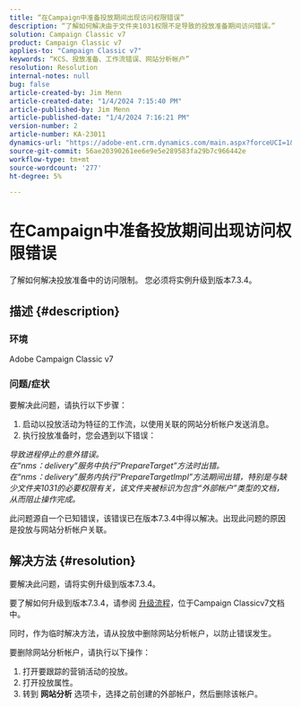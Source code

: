 ```yaml
---
title: “在Campaign中准备投放期间出现访问权限错误”
description: “了解如何解决由于文件夹1031权限不足导致的投放准备期间访问错误。”
solution: Campaign Classic v7
product: Campaign Classic v7
applies-to: "Campaign Classic v7"
keywords: “KCS、投放准备、工作流错误、网站分析帐户”
resolution: Resolution
internal-notes: null
bug: false
article-created-by: Jim Menn
article-created-date: "1/4/2024 7:15:40 PM"
article-published-by: Jim Menn
article-published-date: "1/4/2024 7:16:21 PM"
version-number: 2
article-number: KA-23011
dynamics-url: "https://adobe-ent.crm.dynamics.com/main.aspx?forceUCI=1&pagetype=entityrecord&etn=knowledgearticle&id=280c24a5-35ab-ee11-be37-6045bd006268"
source-git-commit: 56ae20390261ee6e9e5e289583fa29b7c966442e
workflow-type: tm+mt
source-wordcount: '277'
ht-degree: 5%

---
```


# 在Campaign中准备投放期间出现访问权限错误


了解如何解决投放准备中的访问限制。 您必须将实例升级到版本7.3.4。

## 描述 {#description}


### 环境

Adobe Campaign Classic v7

### 问题/症状

要解决此问题，请执行以下步骤：

1. 启动以投放活动为特征的工作流，以使用关联的网站分析帐户发送消息。
2. 执行投放准备时，您会遇到以下错误：


*导致进程停止的意外错误。
<br>在“nms：delivery”服务中执行“PrepareTarget”方法时出错。 
<br>在“nms：delivery”服务内执行“PrepareTargetImpl”方法期间出错，特别是与缺少文件夹1031的必要权限有关，该文件夹被标识为包含“外部帐户”类型的文档，从而阻止操作完成。*

此问题源自一个已知错误，该错误已在版本7.3.4中得以解决。出现此问题的原因是投放与网站分析帐户关联。




## 解决方法 {#resolution}


要解决此问题，请将实例升级到版本7.3.4。

要了解如何升级到版本7.3.4，请参阅 [升级流程](https://experienceleague.adobe.com/docs/campaign-classic/using/getting-started/starting-with-adobe-campaign/faq/faq-build-upgrade.html?lang=en)，位于Campaign Classicv7文档中。

同时，作为临时解决方法，请从投放中删除网站分析帐户，以防止错误发生。

要删除网站分析帐户，请执行以下操作：

1. 打开要跟踪的营销活动的投放。
2. 打开投放属性。
3. 转到 <b>网站分析</b> 选项卡，选择之前创建的外部帐户，然后删除该帐户。

